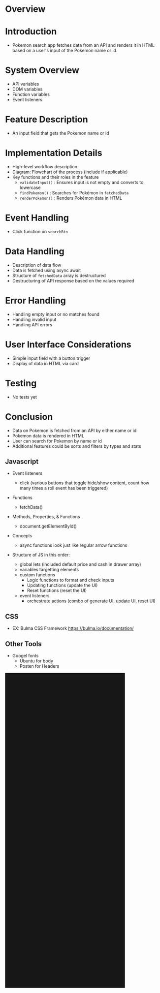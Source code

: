 # Overview

# Introduction

- Pokemon search app fetches data from an API and renders it in HTML based on a user's input of the Pokemon name or id.

# System Overview

- API variables
- DOM variables
- Function variables
- Event listeners

# Feature Description

- An input field that gets the Pokemon name or id

# Implementation Details

- High-level workflow description
- Diagram: Flowchart of the process (include if applicable)
- Key functions and their roles in the feature
  - `validateInput()` : Ensures input is not empty and converts to lowercase
  - `findPokemon()` : Searches for Pokémon in `fetchedData`
  - `renderPokemon()` : Renders Pokémon data in HTML

# Event Handling

- Click function on `searchBtn`

# Data Handling

- Description of data flow
- Data is fetched using async await
- Structure of `fetchedData` array is destructured
- Destructuring of API response based on the values required

# Error Handling

- Handling empty input or no matches found
- Handling invalid input
- Handling API errors

# User Interface Considerations

- Simple input field with a button trigger
- Display of data in HTML via card

# Testing

- No tests yet

# Conclusion

- Data on Pokemon is fetched from an API by either name or id
- Pokemon data is rendered in HTML
- User can search for Pokemon by name or id
- Additional features could be sorts and filters by types and stats

## Javascript

- Event listeners

  - click (various buttons that toggle hide/show content, count how many times a roll event has been triggered)

- Functions

  - fetchData()

- Methods, Properties, & Functions

  - document.getElementById()

- Concepts

  - async functions look just like regular arrow functions

- Structure of JS in this order:
  - global lets (included default price and cash in drawer array)
  - variables targetting elements
  - custom functions
    - Logic functions to format and check inputs
    - Updating functions (update the UI)
    - Reset functions (reset the UI)
  - event listeners
    - orchestrate actions (combo of generate UI, update UI, reset UI)

## CSS

- EX: Bulma CSS Framework https://bulma.io/documentation/

## Other Tools

- Googel fonts
  - Ubuntu for body
  - Posten for Headers

![Pokemon IA Flow](assets/images/pokemon-ia-flow.png)
